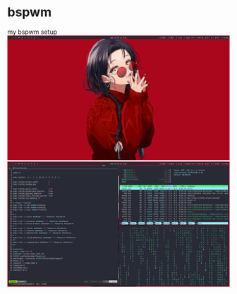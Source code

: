 # bspwm
my bspwm setup
![](screenshots/2021-02-24-145613_1920x1080_scrot.png)
![](screenshots/2021-02-24-145554_1920x1080_scrot.png)
